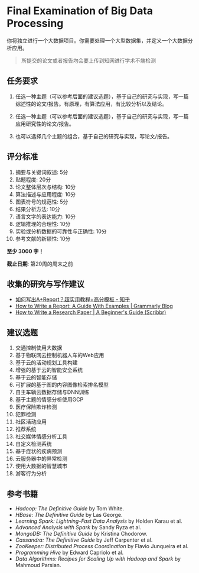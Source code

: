 # Final Examination of Big Data Processing

你将独立进行一个大数据项目。你需要处理一个大型数据集，并定义一个大数据分析应用。

> 所提交的论文或者报告均会要上传到知网进行学术不端检测

## 任务要求

1. 任选一种主题（可以参考后面的建议选题），基于自己的研究与实现，写一篇综述性的论文/报告。有原理，有算法应用，有比较分析以及结论。
   
2. 任选一种主题（可以参考后面的建议选题），基于自己的研究与实现，写一篇应用研究性的论文/报告。
   
3. 也可以选择几个主题的组合，基于自己的研究与实现，写论文/报告。

## 评分标准

1. 摘要与关键词叙述: 5分
2. 贴题程度: 20分
3. 论文整体层次与结构: 10分
4. 算法描述与应用程度: 10分
5. 图表符号的规范性: 5分
6. 结果分析方法: 10分
7. 语言文字的表达能力: 10分
8. 逻辑推理的合理性: 10分
9. 实验或分析数据的可靠性与正确性: 10分
10. 参考文献的新颖性: 10分

**至少 3000 字！**

**截止日期**: 第20周的周末之前

## 收集的研究与写作建议

- [如何写出A+Report？超实用教程+高分模板 - 知乎](https://www.zhihu.com)
- [How to Write a Report: A Guide With Examples | Grammarly Blog](https://www.grammarly.com)
- [How to Write a Research Paper | A Beginner's Guide (Scribbr)](https://www.scribbr.com)

## 建议选题

1. 交通控制使用大数据
2. 基于物联网云控制机器人车的Web应用
3. 基于云的活动规划工具构建
4. 增强的基于云的智能安全系统
5. 基于云的智能存储
6. 可扩展的基于图的内容图像检索排名模型
7. 自主车辆云数据存储与DNN训练
8. 基于主题的情感分析使用GCP
9. 医疗保险欺诈检测
10. 犯罪检测
11. 社区活动应用
12. 推荐系统
13. 社交媒体情感分析工具
14. 自定义检测系统
15. 基于症状的疾病预测
16. 云服务器中的异常检测
17. 使用大数据的智慧城市
18. 游客行为分析

## 参考书籍

- *Hadoop: The Definitive Guide* by Tom White.
- *HBase: The Definitive Guide* by Las George.
- *Learning Spark: Lightning-Fast Data Analysis* by Holden Karau et al.
- *Advanced Analysis with Spark* by Sandy Ryza et al.
- *MongoDB: The Definitive Guide* by Kristina Chodorow.
- *Cassandra: The Definitive Guide* by Jeff Carpenter et al.
- *ZooKeeper: Distributed Process Coordination* by Flavio Junqueira et al.
- *Programming Hive* by Edward Capriolo et al.
- *Data Algorithms: Recipes for Scaling Up with Hadoop and Spark* by Mahmoud Parsian.